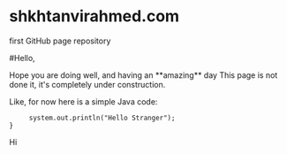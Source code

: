 # shkhtanvirahmed.com
first GitHub page repository

#Hello,
<p>Hope you are doing well, and having an **amazing** day
This page is not done it, it's completely under construction.</p>  
  
  
Like, for now here is a simple Java code:  
 ```public static void main(String args[])  {  
      system.out.println("Hello Stranger");  
 }  
 ```  
Hi
